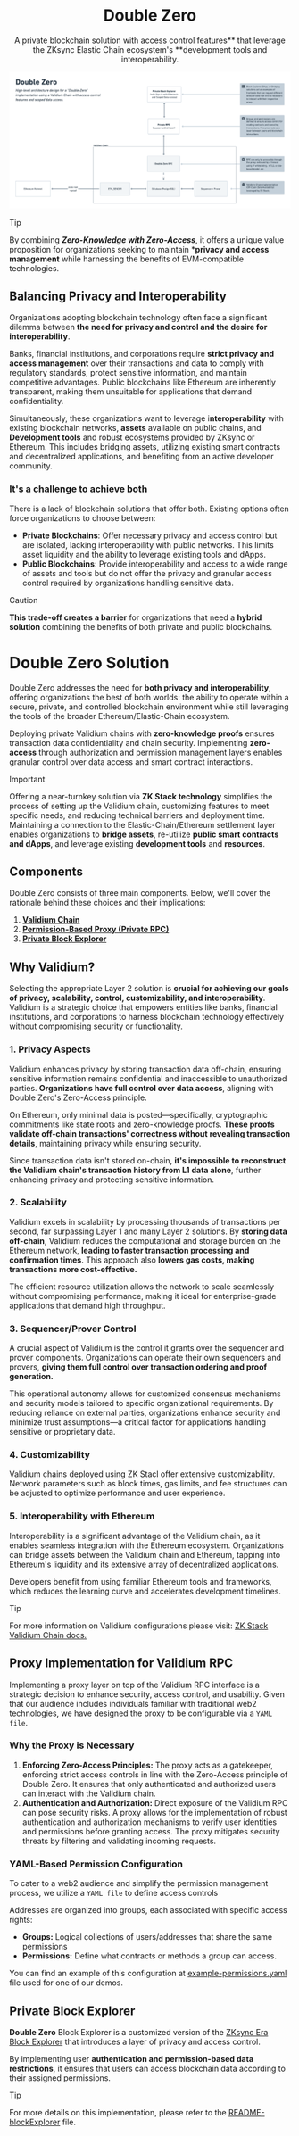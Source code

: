 <h1 align="center">Double Zero</h1>

<p align="center"> A private blockchain solution with access control features** that leverage the ZKsync Elastic Chain ecosystem's **development tools and interoperability.</p>

![Double-Zero](architectureOverview.png)

>[!TIP]
> By combining ***Zero-Knowledge with Zero-Access***, it offers a unique value proposition for organizations seeking to maintain ***privacy and access management** while harnessing the benefits of EVM-compatible technologies.

## Balancing Privacy and Interoperability

Organizations adopting blockchain technology often face a significant dilemma between **the need for privacy and control and the desire for interoperability**.

Banks, financial institutions, and corporations require **strict privacy and access management** over their transactions and data to comply with regulatory standards, protect sensitive information, and maintain competitive advantages. Public blockchains like Ethereum are inherently transparent, making them unsuitable for applications that demand confidentiality.

Simultaneously, these organizations want to leverage i**nteroperability** with existing blockchain networks, **assets** available on public chains, and **Development tools** and robust ecosystems provided by ZKsync or Ethereum. This includes bridging assets, utilizing existing smart contracts and decentralized applications, and benefiting from an active developer community.

### It's a challenge to achieve both

There is a lack of blockchain solutions that offer both. Existing options often force organizations to choose between:

- **Private Blockchains**: Offer necessary privacy and access control but are isolated, lacking interoperability with public networks. This limits asset liquidity and the ability to leverage existing tools and dApps.
- **Public Blockchains**: Provide interoperability and access to a wide range of assets and tools but do not offer the privacy and granular access control required by organizations handling sensitive data.

> [!CAUTION]
> **This trade-off creates a barrier** for organizations that need a **hybrid solution** combining the benefits of both private and public blockchains.

# Double Zero Solution

Double Zero addresses the need for **both privacy and interoperability**, offering organizations the best of both worlds: the ability to operate within a secure, private, and controlled blockchain environment while still leveraging the tools of the broader Ethereum/Elastic-Chain ecosystem.

Deploying private Validium chains with **zero-knowledge proofs** ensures transaction data confidentiality and chain security. Implementing **zero-access** through authorization and permission management layers enables granular control over data access and smart contract interactions.

> [!IMPORTANT]
> Offering a near-turnkey solution via **ZK Stack technology** simplifies the process of setting up the Validium chain, customizing features to meet specific needs, and reducing technical barriers and deployment time. Maintaining a connection to the Elastic-Chain/Ethereum settlement layer enables organizations to **bridge assets**, re-utilize **public smart contracts and dApps**, and leverage existing **development tools** and **resources**.

## Components

Double Zero consists of three main components. Below, we'll cover the rationale behind these choices and their implications:

1. [**Validium Chain**](#why-validium)
2. [**Permission-Based Proxy (Private RPC)**](#proxy-implementation-for-validium-rpc)
3. [**Private Block Explorer**](#pr)  

## Why Validium?

Selecting the appropriate Layer 2 solution is **crucial for achieving our goals of privacy, scalability, control, customizability, and interoperability**. Validium is a strategic choice that empowers entities like banks, financial institutions, and corporations to harness blockchain technology effectively without compromising security or functionality.

### 1. Privacy Aspects

Validium enhances privacy by storing transaction data off-chain, ensuring sensitive information remains confidential and inaccessible to unauthorized parties. **Organizations have full control over data access**, aligning with Double Zero's Zero-Access principle.

On Ethereum, only minimal data is posted—specifically, cryptographic commitments like state roots and zero-knowledge proofs. **These proofs validate off-chain transactions' correctness without revealing transaction details**, maintaining privacy while ensuring security. 

Since transaction data isn't stored on-chain, **it's impossible to reconstruct the Validium chain's transaction history from L1 data alone**, further enhancing privacy and protecting sensitive information.

### 2. Scalability

Validium excels in scalability by processing thousands of transactions per second, far surpassing Layer 1 and many Layer 2 solutions. By **storing data off-chain**, Validium reduces the computational and storage burden on the Ethereum network, **leading to faster transaction processing and confirmation times**. This approach also **lowers gas costs, making transactions more cost-effective.** 

The efficient resource utilization allows the network to scale seamlessly without compromising performance, making it ideal for enterprise-grade applications that demand high throughput.

### 3. Sequencer/Prover Control

A crucial aspect of Validium is the control it grants over the sequencer and prover components. Organizations can operate their own sequencers and provers, **giving them full control over transaction ordering and proof generation.**

This operational autonomy allows for customized consensus mechanisms and security models tailored to specific organizational requirements. By reducing reliance on external parties, organizations enhance security and minimize trust assumptions—a critical factor for applications handling sensitive or proprietary data.

### 4. Customizability

Validium chains deployed using ZK Stacl offer extensive customizability. Network parameters such as block times, gas limits, and fee structures can be adjusted to optimize performance and user experience. 

### 5. Interoperability with Ethereum

Interoperability is a significant advantage of the Validium chain, as it enables seamless integration with the Ethereum ecosystem. Organizations can bridge assets between the Validium chain and Ethereum, tapping into Ethereum's liquidity and its extensive array of decentralized applications.

Developers benefit from using familiar Ethereum tools and frameworks, which reduces the learning curve and accelerates development timelines.

>[!TIP]
>For more information on Validium configurations please visit: [ZK Stack Validium Chain docs.](https://docs.zksync.io/zk-stack/running-a-zk-chain/validium)

## Proxy Implementation for Validium RPC

Implementing a proxy layer on top of the Validium RPC interface is a strategic decision to enhance security, access control, and usability. Given that our audience includes individuals familiar with traditional web2 technologies, we have designed the proxy to be configurable via a `YAML file`.

### Why the Proxy is Necessary

1. **Enforcing Zero-Access Principles:** The proxy acts as a gatekeeper, enforcing strict access controls in line with the Zero-Access principle of Double Zero. It ensures that only authenticated and authorized users can interact with the Validium chain.
2. **Authentication and Authorization:** Direct exposure of the Validium RPC can pose security risks. A proxy allows for the implementation of robust authentication and authorization mechanisms to verify user identities and permissions before granting access. The proxy mitigates security threats by filtering and validating incoming requests.

### YAML-Based Permission Configuration

To cater to a web2 audience and simplify the permission management process, we utilize a `YAML file` to define access controls

Addresses are organized into groups, each associated with specific access rights:

- **Groups:** Logical collections of users/addresses that share the same permissions
- **Permissions:** Define what contracts or methods a group can access.

You can find an example of this configuration at [example-permissions.yaml](./packages/private-rpc/example-permissions.yaml) file used for one of our demos.

## Private Block Explorer

**Double Zero** Block Explorer is a customized version of the [ZKsync Era Block Explorer](https://github.com/matter-labs/block-explorer) that introduces a layer of privacy and access control. 

By implementing user **authentication and permission-based data restrictions**, it ensures that users can access blockchain data according to their assigned permissions.

> [!TIP]
> For more details on this implementation, please refer to the [README-blockExplorer](./README.md) file.

